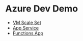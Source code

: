 # Azure Dev Demo

- [VM Scale Set](/VM-Scale-Set.md)
- [App Service](/AppService.md)
- [Functions App](/Functions.md)
